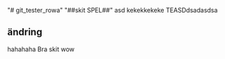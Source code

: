 "# git_tester_rowa" 
"##skit SPEL##" 
asd
kekekkekeke
TEASDdsadasdsa
## ändring
hahahaha Bra skit 
wow
